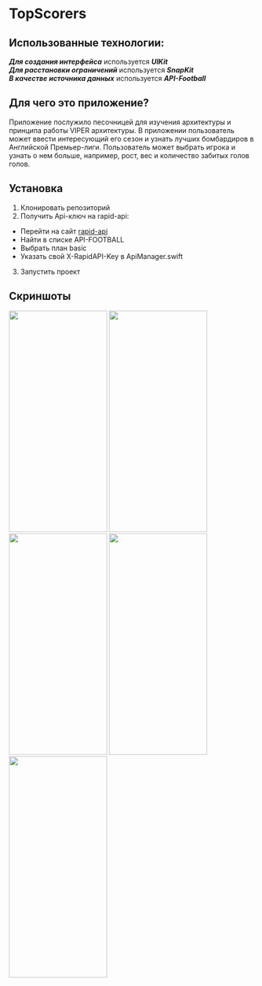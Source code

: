 # TopScorers
## Использованные технологии:
***Для создания интерфейса*** используется ***UIKit***   
***Для расстановки ограничений*** используется ***SnapKit***  
***В качестве источника данных*** используется ***API-Football***   
## Для чего это приложение?
Приложение послужило песочницей для изучения архитектуры и принципа работы VIPER архитектуры. В приложении пользователь может ввести интересующий его сезон и узнать лучших бомбардиров в Английской Премьер-лиги.
Пользователь может выбрать игрока и узнать о нем больше, например, рост, вес и количество забитых голов голов. 
## Установка
1. Клонировать репозиторий
2. Получить Api-ключ на rapid-api:
  - Перейти на сайт [rapid-api](https://rapidapi.com/api-sports/api/api-football)
  - Найти в списке API-FOOTBALL
  - Выбрать план basic
  - Указать свой X-RapidAPI-Key в ApiManager.swift
3. Запустить проект  
## Скриншоты  
<img src="https://github.com/qqewdev/TopScorers/assets/50806791/22058fec-076c-4b22-8ec0-5f5b6575f5c7" width="200" height="450">  
<img src="https://github.com/qqewdev/TopScorers/assets/50806791/d6bfbbfa-5b73-4b12-9991-954c12ea99b2" width="200" height="450">
<img src="https://github.com/qqewdev/TopScorers/assets/50806791/4ccd9a50-40b4-4ceb-a98f-663650a651c6" width="200" height="450">
<img src="https://github.com/qqewdev/TopScorers/assets/50806791/993ed6a2-4e35-4b9a-9eba-b2d8db9cf72a" width="200" height="450">
<img src="https://github.com/qqewdev/TopScorers/assets/50806791/adf4c260-7d54-47ea-b7b9-59984152b390" width="200" height="450">
